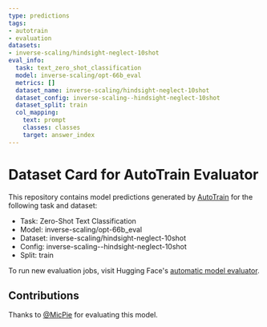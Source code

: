 ```yaml
---
type: predictions
tags:
- autotrain
- evaluation
datasets:
- inverse-scaling/hindsight-neglect-10shot
eval_info:
  task: text_zero_shot_classification
  model: inverse-scaling/opt-66b_eval
  metrics: []
  dataset_name: inverse-scaling/hindsight-neglect-10shot
  dataset_config: inverse-scaling--hindsight-neglect-10shot
  dataset_split: train
  col_mapping:
    text: prompt
    classes: classes
    target: answer_index
---
```

# Dataset Card for AutoTrain Evaluator

This repository contains model predictions generated by [AutoTrain](https://huggingface.co/autotrain) for the following task and dataset:

* Task: Zero-Shot Text Classification
* Model: inverse-scaling/opt-66b_eval
* Dataset: inverse-scaling/hindsight-neglect-10shot
* Config: inverse-scaling--hindsight-neglect-10shot
* Split: train

To run new evaluation jobs, visit Hugging Face's [automatic model evaluator](https://huggingface.co/spaces/autoevaluate/model-evaluator).

## Contributions

Thanks to [@MicPie](https://huggingface.co/MicPie) for evaluating this model.